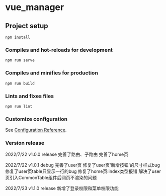 # vue_manager

## Project setup
```
npm install
```

### Compiles and hot-reloads for development
```
npm run serve
```

### Compiles and minifies for production
```
npm run build
```

### Lints and fixes files
```
npm run lint
```

### Customize configuration
See [Configuration Reference](https://cli.vuejs.org/config/).


### Version release
2022/7/22 v1.0.0 release
完善了路由、子路由
完善了home页

2022/7/22 v1.0.1 debug
完善了user页
修复了user页'新增按钮'的尺寸样式bug
修复了user页table只显示一行的bug
修复了home页:index类型报错
解决了user页引入CommonTable组件后网页不渲染的问题

2022/7/23 v1.1.0 release
新增了登录权限和菜单权限功能